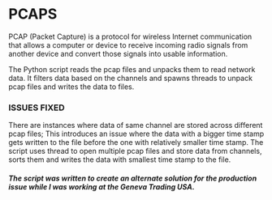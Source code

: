 # PCAPS
PCAP (Packet Capture) is a protocol for wireless Internet communication that allows a computer or device to receive incoming radio signals from another device and convert those signals into usable information.

The Python script reads the pcap files and unpacks them to read network data. It filters data based on the channels and spawns threads to unpack pcap files and writes the data to files. 

### ISSUES FIXED
There are instances where data of same channel are stored across different pcap files; This introduces an issue where the data with a bigger time stamp gets written to the file before the one with relatively smaller time stamp. The script uses thread to open multiple pcap files and store data from channels, sorts them and writes the data with smallest time stamp to the file.

##### The script was written to create an alternate solution for the production issue while I was working at the Geneva Trading USA.
